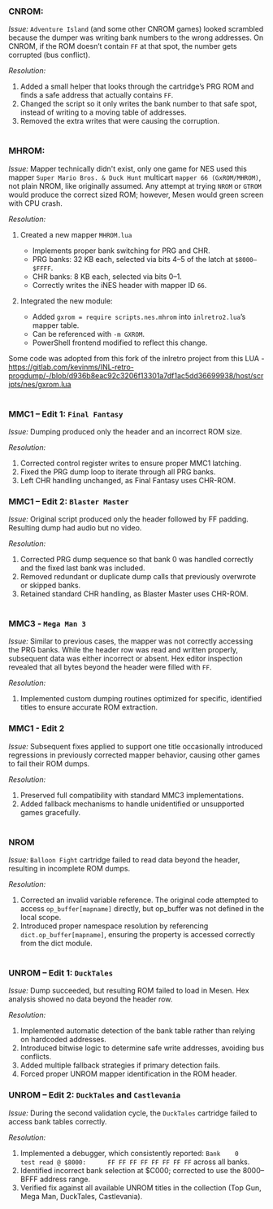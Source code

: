 ### CNROM:
*Issue:* `Adventure Island` (and some other CNROM games) looked scrambled because the dumper was writing bank numbers to the wrong addresses. On CNROM, if the ROM doesn’t contain `FF` at that spot, the number gets corrupted (bus conflict).

*Resolution:*
1. Added a small helper that looks through the cartridge’s PRG ROM and finds a safe address that actually contains `FF`.
2. Changed the script so it only writes the bank number to that safe spot, instead of writing to a moving table of addresses.
3. Removed the extra writes that were causing the corruption.
<br/><br/>


### MHROM:
*Issue:* Mapper technically didn't exist, only one game for NES used this mapper `Super Mario Bros. & Duck Hunt` multicart `mapper 66 (GxROM/MHROM)`, not plain NROM, like originally assumed. Any attempt at trying `NROM` or `GTROM` would produce the correct sized ROM; however, Mesen would green screen with CPU crash. 

*Resolution:*
1. Created a new mapper `MHROM.lua`
    - Implements proper bank switching for PRG and CHR.
    - PRG banks: 32 KB each, selected via bits 4–5 of the latch at `$8000–$FFFF`.
    - CHR banks: 8 KB each, selected via bits 0–1.
    - Correctly writes the iNES header with mapper ID `66`.

2. Integrated the new module:
    - Added `gxrom = require scripts.nes.mhrom` into `inlretro2.lua`’s mapper table.
    - Can be referenced with `-m GXROM`.
    - PowerShell frontend modified to reflect this change.

Some code was adopted from this fork of the inlretro project from this LUA - https://gitlab.com/kevinms/INL-retro-progdump/-/blob/d936b8eac92c3206f13301a7df1ac5dd36699938/host/scripts/nes/gxrom.lua
<br/><br/>


### MMC1 – Edit 1: `Final Fantasy`
*Issue:* Dumping produced only the header and an incorrect ROM size.

*Resolution:*
1. Corrected control register writes to ensure proper MMC1 latching.
2. Fixed the PRG dump loop to iterate through all PRG banks.
3. Left CHR handling unchanged, as Final Fantasy uses CHR-ROM.

### MMC1 – Edit 2: `Blaster Master`
*Issue:* Original script produced only the header followed by FF padding. Resulting dump had audio but no video.

*Resolution:*
1. Corrected PRG dump sequence so that bank 0 was handled correctly and the fixed last bank was included.
2. Removed redundant or duplicate dump calls that previously overwrote or skipped banks.
3. Retained standard CHR handling, as Blaster Master uses CHR-ROM.
<br/><br/>


### MMC3 - `Mega Man 3`
*Issue:* Similar to previous cases, the mapper was not correctly accessing the PRG banks. While the header row was read and written properly, subsequent data was either incorrect or absent. Hex editor inspection revealed that all bytes beyond the header were filled with `FF`.

*Resolution:*
1. Implemented custom dumping routines optimized for specific, identified titles to ensure accurate ROM extraction.

### MMC1 - Edit 2
*Issue:* Subsequent fixes applied to support one title occasionally introduced regressions in previously corrected mapper behavior, causing other games to fail their ROM dumps.

*Resolution:*
1. Preserved full compatibility with standard MMC3 implementations.
2. Added fallback mechanisms to handle unidentified or unsupported games gracefully.
<br/><br/>


### NROM
*Issue:* `Balloon Fight` cartridge failed to read data beyond the header, resulting in incomplete ROM dumps.

*Resolution:*
1. Corrected an invalid variable reference. The original code attempted to access `op_buffer[mapname]` directly, but op_buffer was not defined in the local scope.
2. Introduced proper namespace resolution by referencing `dict.op_buffer[mapname]`, ensuring the property is accessed correctly from the dict module.
<br/><br/>


### UNROM – Edit 1: `DuckTales`
*Issue:* Dump succeeded, but resulting ROM failed to load in Mesen. Hex analysis showed no data beyond the header row.

*Resolution:*
1. Implemented automatic detection of the bank table rather than relying on hardcoded addresses.
2. Introduced bitwise logic to determine safe write addresses, avoiding bus conflicts.
3. Added multiple fallback strategies if primary detection fails.
4. Forced proper UNROM mapper identification in the ROM header.

### UNROM – Edit 2: `DuckTales` and `Castlevania`
*Issue:* During the second validation cycle, the `DuckTales` cartridge failed to access bank tables correctly.

*Resolution:*
1. Implemented a debugger, which consistently reported: `Bank    0       test read @ $8000:      FF FF FF FF FF FF FF FF` across all banks.
2. Identified incorrect bank selection at $C000; corrected to use the $8000–$BFFF address range.
3. Verified fix against all available UNROM titles in the collection (Top Gun, Mega Man, DuckTales, Castlevania).
<br/><br/>
